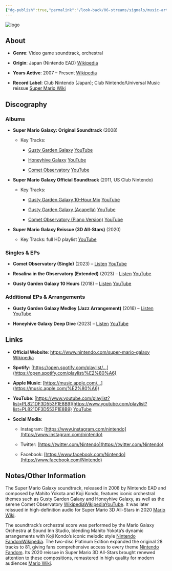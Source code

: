 ```yaml
---
{"dg-publish":true,"permalink":"/look-back/06-streams/signals/music-artists/super-mario-galaxy-music/","tags":["#MusicArtist"],"noteIcon":"","created":"2025-08-28T23:54:20.689+02:00","updated":"2025-04-28T17:19:23.239+02:00"}
---
```



<img src="/img/MALOGO/SMG.png" alt="logo" class="round-img round-img-200">

## About

- **Genre**: Video game soundtrack, orchestral
    
- **Origin**: Japan (Nintendo EAD) [Wikipedia](https://en.wikipedia.org/wiki/Super_Mario_Galaxy?utm_source=chatgpt.com)
    
- **Years Active**: 2007 – Present [Wikipedia](https://en.wikipedia.org/wiki/Super_Mario_Galaxy?utm_source=chatgpt.com)
    
- **Record Label**: Club Nintendo (Japan); Club Nintendo/Universal Music reissue [Super Mario Wiki](https://www.mariowiki.com/Super_Mario_Galaxy_Original_Soundtrack?utm_source=chatgpt.com)
    

## Discography

### Albums

- **Super Mario Galaxy: Original Soundtrack** (2008)
    
    - Key Tracks:
        
        - [Gusty Garden Galaxy](https://www.youtube.com/watch?v=2sQ1OdCJoVw) [YouTube](https://www.youtube.com/watch?pp=ygURI2dyZWVuZ2FyZGVubWFyaW8%3D&v=2sQ1OdCJoVw&utm_source=chatgpt.com)
            
        - [Honeyhive Galaxy](https://www.youtube.com/watch?v=-6ihuX6LbXg) [YouTube](https://www.youtube.com/watch?v=-6ihuX6LbXg&utm_source=chatgpt.com)
            
        - [Comet Observatory](https://www.youtube.com/watch?v=wBhzmys2-eU) [YouTube](https://www.youtube.com/watch?v=wBhzmys2-eU&utm_source=chatgpt.com)
            
- **Super Mario Galaxy Official Soundtrack** (2011, US Club Nintendo)
    
    - Key Tracks:
        
        - [Gusty Garden Galaxy 10-Hour Mix](https://www.youtube.com/watch?pp=ygURI2dyZWVuZ2FyZGVubWFyaW8%3D&v=2sQ1OdCJoVw) [YouTube](https://www.youtube.com/watch?pp=ygURI2dyZWVuZ2FyZGVubWFyaW8%3D&v=2sQ1OdCJoVw&utm_source=chatgpt.com)
            
        - [Gusty Garden Galaxy (Acapella)](https://www.youtube.com/watch?v=0DzHUGq33po) [YouTube](https://www.youtube.com/watch?v=0DzHUGq33po&utm_source=chatgpt.com)
            
        - [Comet Observatory (Piano Version)](https://www.youtube.com/watch?v=LRN6SloLyb4) [YouTube](https://www.youtube.com/watch?v=LRN6SloLyb4&utm_source=chatgpt.com)
            
- **Super Mario Galaxy Reissue (3D All-Stars)** (2020)
    
    - Key Tracks: full HD playlist [YouTube](https://www.youtube.com/playlist?list=PLhPt7n-ALrSCTMwi8rnpyN5GmW_WZMtp9&utm_source=chatgpt.com)
        

### Singles & EPs

- **Comet Observatory (Single)** (2023) – [Listen](https://www.youtube.com/watch?v=3VvbBL4OL0g) [YouTube](https://www.youtube.com/watch?v=3VvbBL4OL0g&utm_source=chatgpt.com)
    
- **Rosalina in the Observatory (Extended)** (2023) – [Listen](https://www.youtube.com/watch?v=dMdmyXagojg) [YouTube](https://www.youtube.com/watch?v=dMdmyXagojg&utm_source=chatgpt.com)
    
- **Gusty Garden Galaxy 10 Hours** (2018) – [Listen](https://www.youtube.com/watch?pp=ygURI2dyZWVuZ2FyZGVubWFyaW8%3D&v=2sQ1OdCJoVw) [YouTube](https://www.youtube.com/watch?pp=ygURI2dyZWVuZ2FyZGVubWFyaW8%3D&v=2sQ1OdCJoVw&utm_source=chatgpt.com)
    

### Additional EPs & Arrangements

- **Gusty Garden Galaxy Medley (Jazz Arrangement)** (2016) – [Listen](https://www.youtube.com/watch?v=QbdLWb4r8YM) [YouTube](https://www.youtube.com/watch?v=QbdLWb4r8YM&utm_source=chatgpt.com)
    
- **Honeyhive Galaxy Deep Dive** (2023) – [Listen](https://www.youtube.com/watch?v=uB7rGicuZBE) [YouTube](https://www.youtube.com/watch?v=uB7rGicuZBE&utm_source=chatgpt.com)
    

## Links

- **Official Website**: https://www.nintendo.com/super-mario-galaxy [Wikipedia](https://en.wikipedia.org/wiki/Super_Mario_Galaxy?utm_source=chatgpt.com)
    
- **Spotify**: [https://open.spotify.com/playlist/…](https://open.spotify.com/playlist/%E2%80%A6)
    
- **Apple Music**: [https://music.apple.com/…](https://music.apple.com/%E2%80%A6)
    
- **YouTube**: [https://www.youtube.com/playlist?list=PL821DF3D553F1E8B9](https://www.youtube.com/playlist?list=PL821DF3D553F1E8B9) [YouTube](https://www.youtube.com/playlist?list=PL821DF3D553F1E8B9&utm_source=chatgpt.com)
    
- **Social Media**:
    
    - Instagram: [https://www.instagram.com/nintendo](https://www.instagram.com/nintendo)
        
    - Twitter: [https://twitter.com/Nintendo](https://twitter.com/Nintendo)
        
    - Facebook: [https://www.facebook.com/Nintendo](https://www.facebook.com/Nintendo)
        

## Notes/Other Information

The Super Mario Galaxy soundtrack, released in 2008 by Nintendo EAD and composed by Mahito Yokota and Koji Kondo, features iconic orchestral themes such as Gusty Garden Galaxy and Honeyhive Galaxy, as well as the serene Comet Observatory [Wikipedia](https://en.wikipedia.org/wiki/Super_Mario_Galaxy?utm_source=chatgpt.com)[Wikipedia](https://en.wikipedia.org/wiki/Mahito_Yokota?utm_source=chatgpt.com)[YouTube](https://www.youtube.com/watch?pp=ygURI2dyZWVuZ2FyZGVubWFyaW8%3D&v=2sQ1OdCJoVw&utm_source=chatgpt.com). It was later reissued in high-definition audio for Super Mario 3D All-Stars in 2020 [Mario Wiki](https://mario.fandom.com/wiki/Super_Mario_Galaxy_Original_Soundtrack?utm_source=chatgpt.com).

The soundtrack’s orchestral score was performed by the Mario Galaxy Orchestra at Sound Inn Studio, blending Mahito Yokota’s dynamic arrangements with Koji Kondo’s iconic melodic style [Nintendo Fandom](https://nintendo.fandom.com/wiki/Super_Mario_Galaxy/soundtrack?utm_source=chatgpt.com)[Wikipedia](https://en.wikipedia.org/wiki/Mahito_Yokota?utm_source=chatgpt.com). The two-disc Platinum Edition expanded the original 28 tracks to 81, giving fans comprehensive access to every theme [Nintendo Fandom](https://nintendo.fandom.com/wiki/Super_Mario_Galaxy/soundtrack?utm_source=chatgpt.com). Its 2020 reissue in Super Mario 3D All-Stars brought renewed attention to these compositions, remastered in high quality for modern audiences [Mario Wiki](https://mario.fandom.com/wiki/Super_Mario_Galaxy_Original_Soundtrack?utm_source=chatgpt.com).